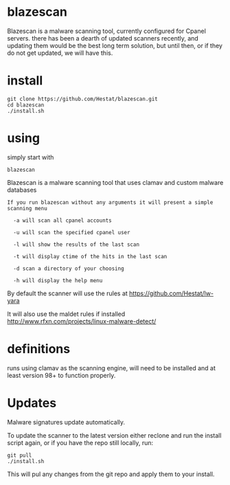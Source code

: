 # blazescan

Blazescan is a malware scanning tool, currently configured for Cpanel servers. there has been a dearth of updated scanners recently, and updating them would be the best long term solution, but until then, or if they do not get updated, we will have this.

# install

	git clone https://github.com/Hestat/blazescan.git
	cd blazescan
	./install.sh
	

# using

simply start with 

 ```blazescan```


Blazescan is a malware scanning tool that uses clamav and custom malware databases

	If you run blazescan without any arguments it will present a simple scanning menu

	  -a will scan all cpanel accounts

	  -u will scan the specified cpanel user

	  -l will show the results of the last scan

	  -t will display ctime of the hits in the last scan

	  -d scan a directory of your choosing

	  -h will display the help menu

By default the scanner will use the rules at https://github.com/Hestat/lw-yara

It will also use the maldet rules if installed http://www.rfxn.com/projects/linux-malware-detect/



# definitions


runs using clamav as the scanning engine, will need to be installed and at least version 98+ to function properly.

# Updates

Malware signatures update automatically. 

To update the scanner to the latest version either reclone and run the install script again, or if you have the repo still locally, run:

	git pull
	./install.sh

This will pul any changes from the git repo and apply them to your install.

